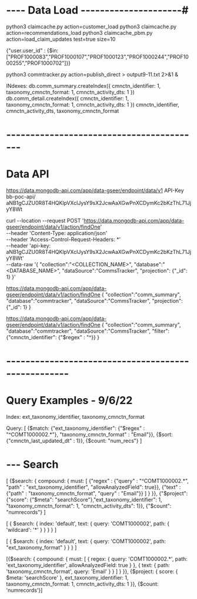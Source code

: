 # ---- Data Load ---------------------#
python3 claimcache.py action=customer_load
python3 claimcache.py action=recommendations_load
python3 claimcache_pbm.py action=load_claim_updates test=true size=10

{"user.user_id" : {$in: ["PROF1000083","PROF1000107","PROF1000123","PROF1000244","PROF1000255","PROF1000702"]}}

python3 commtracker.py action=publish_direct > output9-11.txt 2>&1 &

INdexes:
db.comm_summary.createIndex({
    cmnctn_identifier: 1, taxonomy_cmnctn_format: 1, cmnctn_activity_dts: 1
})
db.comm_detail.createIndex({
    cmnctn_identifier: 1, taxonomy_cmnctn_format: 1, cmnctn_activity_dts: 1
})
cmnctn_identifier, cmnctn_activity_dts, taxonomy_cmnctn_format

# ----------------------------------------- #
#  Data API
https://data.mongodb-api.com/app/data-gseer/endpoint/data/v1
API-Key
bb-poc-api/ aNB1gCJZU0R8T4HQKlpVXclJysY9sX2JcwAaXGwPnXCDymKc2bKzThL71JjyY8Wt

curl --location --request POST 'https://data.mongodb-api.com/app/data-gseer/endpoint/data/v1/action/findOne' \
--header 'Content-Type: application/json' \
--header 'Access-Control-Request-Headers: *' \
--header 'api-key: aNB1gCJZU0R8T4HQKlpVXclJysY9sX2JcwAaXGwPnXCDymKc2bKzThL71JjyY8Wt' \
--data-raw '{
    "collection":"<COLLECTION_NAME>",
    "database":"<DATABASE_NAME>",
    "dataSource":"CommsTracker",
    "projection": {"_id": 1}
}'

https://data.mongodb-api.com/app/data-gseer/endpoint/data/v1/action/findOne
{
    "collection":"comm_summary",
    "database":"commtracker",
    "dataSource":"CommsTracker",
    "projection": {"_id": 1}
}

https://data.mongodb-api.com/app/data-gseer/endpoint/data/v1/action/findOne
{
    "collection":"comm_summary",
    "database":"commtracker",
    "dataSource":"CommsTracker",
    "filter": {"cmnctn_identifier": {"$regex" : "^}}
}

# --------------------------------------------------- #
# Query Examples - 9/6/22

Index: ext_taxonomy_identifier,  taxonomy_cmnctn_format

Query:
[
    {$match: {"ext_taxonomy_identifier": {"$regex" : "^COMT1000002.*"}, "taxonomy_cmnctn_format" : "Email"}},
    {$sort: {"cmnctn_last_updated_dt" : 1}},
    {$count: "num_recs"}
]
# --- Search
[
    {$search: {
        compound: {
            must: [
                {"regex" : {"query" : "^COMT1000002.*", "path" : "ext_taxonomy_identifier", "allowAnalyzedField": true}},
                {"text" : {"path" : "taxonomy_cmnctn_format", "query" : "Email"}}
            ]
        }
    }},
    {"$project": {"score": {"$meta": "searchScore"},"ext_taxonomy_identifier": 1, "taxonomy_cmnctn_format": 1, "cmnctn_activity_dts": 1}},
    {"$count": "numrecords"}
]

[
  {
    $search: {
      index: 'default',
      text: {
        query: 'COMT1000002',
        path: {
          'wildcard': '*'
        }
      }
    }
  }
]

[
  {
    $search: {
      index: 'default',
      text: {
        query: 'COMT1000002',
        path: "ext_taxonomy_format"
      }
    }
  }
]

[{$search: {
  compound: {
    must: [
      {
        regex: {
          query: 'COMT1000002.*',
          path: 'ext_taxonomy_identifier',
          allowAnalyzedField: true
        }
      },
      {
        text: {
          path: 'taxonomy_cmnctn_format',
          query: 'Email'
        }
      }
    ]
  }
}}, {$project: {
  score: {
    $meta: 'searchScore'
  },
  ext_taxonomy_identifier: 1,
  taxonomy_cmnctn_format: 1,
  cmnctn_activity_dts: 1
}}, {$count: 'numrecords'}]
